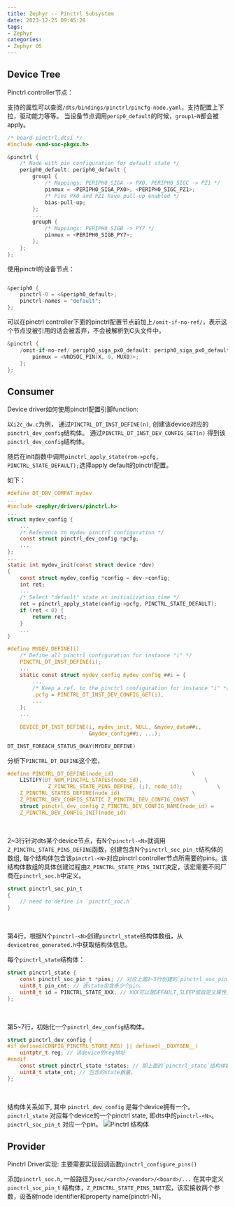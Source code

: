 ```yaml
---
title: Zephyr -- Pinctrl Subsystem
date: 2023-12-25 09:45:28
tags:
- Zephyr
categories:
- Zephyr OS
---
```


## Device Tree

Pinctrl controller节点：

支持的属性可以查阅`/dts/bindings/pinctrl/pincfg-node.yaml`，支持配置上下拉，驱动能力等等。
当设备节点调用`perip0_default`的时候，`group1~N`都会被apply。

```c
/* board-pinctrl.dtsi */
#include <vnd-soc-pkgxx.h>

&pinctrl {
    /* Node with pin configuration for default state */
    periph0_default: periph0_default {
        group1 {
            /* Mappings: PERIPH0_SIGA -> PX0, PERIPH0_SIGC -> PZ1 */
            pinmux = <PERIPH0_SIGA_PX0>, <PERIPH0_SIGC_PZ1>;
            /* Pins PX0 and PZ1 have pull-up enabled */
            bias-pull-up;
        };
        ...
        groupN {
            /* Mappings: PERIPH0_SIGB -> PY7 */
            pinmux = <PERIPH0_SIGB_PY7>;
        };
    };
};
```

使用pinctrl的设备节点：

```c

&periph0 {
    pinctrl-0 = <&periph0_default>;
    pinctrl-names = "default";
};
```

可以在pinctrl controller下面的pinctrl配置节点前加上`/omit-if-no-ref/`，表示这个节点没被引用的话会被丢弃，不会被解析到C头文件中。

```c
&pinctrl {
    /omit-if-no-ref/ periph0_siga_px0_default: periph0_siga_px0_default {
        pinmux = <VNDSOC_PIN(X, 0, MUX0)>;
    };
};
```

## Consumer

Device driver如何使用pinctrl配置引脚function:

以`i2c_dw.c`为例，
通过`PINCTRL_DT_INST_DEFINE(n)`, 创建该device对应的`pinctrl_dev_config`结构体。
通过`PINCTRL_DT_INST_DEV_CONFIG_GET(n)` 得到该`pinctrl_dev_config`结构体。

随后在init函数中调用`pinctrl_apply_state(rom->pcfg, PINCTRL_STATE_DEFAULT);`选择apply default的pinctrl配置。

如下：

```c
#define DT_DRV_COMPAT mydev
...
#include <zephyr/drivers/pinctrl.h>
...
struct mydev_config {
    ...
    /* Reference to mydev pinctrl configuration */
    const struct pinctrl_dev_config *pcfg;
    ...
};
...
static int mydev_init(const struct device *dev)
{
    const struct mydev_config *config = dev->config;
    int ret;
    ...
    /* Select "default" state at initialization time */
    ret = pinctrl_apply_state(config->pcfg, PINCTRL_STATE_DEFAULT);
    if (ret < 0) {
        return ret;
    }
    ...
}

#define MYDEV_DEFINE(i)                                                    \
    /* Define all pinctrl configuration for instance "i" */                \
    PINCTRL_DT_INST_DEFINE(i);                                             \
    ...                                                                    \
    static const struct mydev_config mydev_config_##i = {                  \
        ...                                                                \
        /* Keep a ref. to the pinctrl configuration for instance "i" */    \
        .pcfg = PINCTRL_DT_INST_DEV_CONFIG_GET(i),                         \
        ...                                                                \
    };                                                                     \
    ...                                                                    \
                                                                           \
    DEVICE_DT_INST_DEFINE(i, mydev_init, NULL, &mydev_data##i,             \
                          &mydev_config##i, ...);

DT_INST_FOREACH_STATUS_OKAY(MYDEV_DEFINE)
```

分析下`PINCTRL_DT_DEFINE`这个宏，

```c {.line-numbers}
#define PINCTRL_DT_DEFINE(node_id)					       \
	LISTIFY(DT_NUM_PINCTRL_STATES(node_id),				       \
		     Z_PINCTRL_STATE_PINS_DEFINE, (;), node_id);	       \
	Z_PINCTRL_STATES_DEFINE(node_id)				       \
	Z_PINCTRL_DEV_CONFIG_STATIC Z_PINCTRL_DEV_CONFIG_CONST		       \
	struct pinctrl_dev_config Z_PINCTRL_DEV_CONFIG_NAME(node_id) =	       \
	Z_PINCTRL_DEV_CONFIG_INIT(node_id)
```

</br>

2~3行针对dts某个device节点，有N个`pinctrl-<N>`就调用`Z_PINCTRL_STATE_PINS_DEFINE`函数，创建包含N个`pinctrl_soc_pin_t`结构体的数组, 每个结构体包含该`pinctrl-<N>`对应pinctrl controller节点所需要的pins。该结构体数组的具体创建过程由`Z_PINCTRL_STATE_PINS_INIT`决定，该宏需要不同厂商在`pinctrl_soc.h`中定义。

```c
struct pinctrl_soc_pin_t
{
	// need to define in `pinctrl_soc.h`
}
```

</br>

第4行，根据N个`pinctrl-<N>`创建`pinctrl_state`结构体数组，从`devicetree_generated.h`中获取结构体信息。

每个`pinctrl_state`结构体：

```c
struct pinctrl_state {
	const pinctrl_soc_pin_t *pins; // 对应上面2~3行创建的`pinctrl_soc_pin_t`结构体数组。
	uint8_t pin_cnt; // 该state包含多少个pin。
	uint8_t id = PINCTRL_STATE_XXX; // XXX可以是DEFAULT,SLEEP或自定义属性。
};
```

</br>

第5~7行，初始化一个`pinctrl_dev_config`结构体。

```c
struct pinctrl_dev_config {
#if defined(CONFIG_PINCTRL_STORE_REG) || defined(__DOXYGEN__)
	uintptr_t reg; // 该device的reg地址
#endif
	const struct pinctrl_state *states; // 即上面的`pinctrl_state`结构体数组。
	uint8_t state_cnt; // 包含的state数量。
};
```

</br>

结构体关系如下, 其中
`pinctrl_dev_config` 是每个device拥有一个。
`pinctrl_state` 对应每个device的一个pinctrl state, 即dts中的`pinctrl-<N>`。
`pinctrl_soc_pin_t` 对应一个pin。
![Pinctrl 结构体](https://xyc-1316422823.cos.ap-shanghai.myqcloud.com/pinctrl.png)

## Provider

Pinctrl Driver实现:
主要需要实现回调函数`pinctrl_configure_pins()`

添加`pinctrl_soc.h`, 一般路径为`soc/<arch>/<vendor>/<board>/...`
在其中定义`pinctrl_soc_pin_t` 结构体，`Z_PINCTRL_STATE_PINS_INIT`宏，该宏接收两个参数，设备树node identifier和property name(pinctrl-N)。
